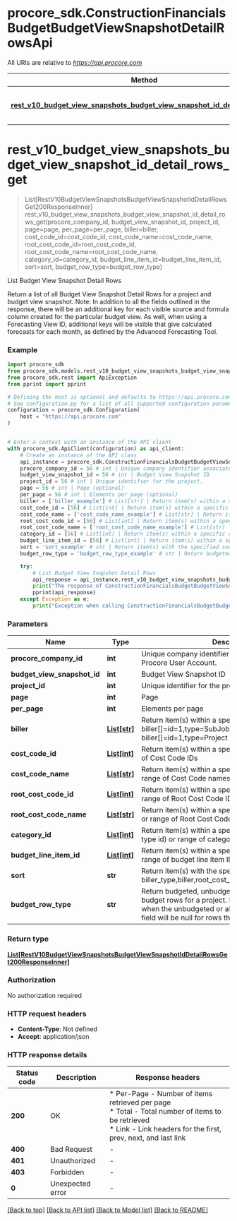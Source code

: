 # procore_sdk.ConstructionFinancialsBudgetBudgetViewSnapshotDetailRowsApi

All URIs are relative to *https://api.procore.com*

Method | HTTP request | Description
------------- | ------------- | -------------
[**rest_v10_budget_view_snapshots_budget_view_snapshot_id_detail_rows_get**](ConstructionFinancialsBudgetBudgetViewSnapshotDetailRowsApi.md#rest_v10_budget_view_snapshots_budget_view_snapshot_id_detail_rows_get) | **GET** /rest/v1.0/budget_view_snapshots/{budget_view_snapshot_id}/detail_rows | List Budget View Snapshot Detail Rows


# **rest_v10_budget_view_snapshots_budget_view_snapshot_id_detail_rows_get**
> List[RestV10BudgetViewSnapshotsBudgetViewSnapshotIdDetailRowsGet200ResponseInner] rest_v10_budget_view_snapshots_budget_view_snapshot_id_detail_rows_get(procore_company_id, budget_view_snapshot_id, project_id, page=page, per_page=per_page, biller=biller, cost_code_id=cost_code_id, cost_code_name=cost_code_name, root_cost_code_id=root_cost_code_id, root_cost_code_name=root_cost_code_name, category_id=category_id, budget_line_item_id=budget_line_item_id, sort=sort, budget_row_type=budget_row_type)

List Budget View Snapshot Detail Rows

Return a list of all Budget View Snapshot Detail Rows for a project and budget view snapshot.  Note: In addition to all the fields outlined in the response, there will be an additional key for each visible source and formula column created for the particular budget view. As well, when using a Forecasting View ID, additional keys will be visible that give calculated forecasts for each month, as defined by the Advanced Forecasting Tool.

### Example


```python
import procore_sdk
from procore_sdk.models.rest_v10_budget_view_snapshots_budget_view_snapshot_id_detail_rows_get200_response_inner import RestV10BudgetViewSnapshotsBudgetViewSnapshotIdDetailRowsGet200ResponseInner
from procore_sdk.rest import ApiException
from pprint import pprint

# Defining the host is optional and defaults to https://api.procore.com
# See configuration.py for a list of all supported configuration parameters.
configuration = procore_sdk.Configuration(
    host = "https://api.procore.com"
)


# Enter a context with an instance of the API client
with procore_sdk.ApiClient(configuration) as api_client:
    # Create an instance of the API class
    api_instance = procore_sdk.ConstructionFinancialsBudgetBudgetViewSnapshotDetailRowsApi(api_client)
    procore_company_id = 56 # int | Unique company identifier associated with the Procore User Account.
    budget_view_snapshot_id = 56 # int | Budget View Snapshot ID
    project_id = 56 # int | Unique identifier for the project.
    page = 56 # int | Page (optional)
    per_page = 56 # int | Elements per page (optional)
    biller = ['biller_example'] # List[str] | Return item(s) within a specific biller. Format is biller[]=id=1,type=SubJob or biller[]=id=1,type=Project (optional)
    cost_code_id = [56] # List[int] | Return item(s) within a specific Cost Code id or range of Cost Code IDs (optional)
    cost_code_name = ['cost_code_name_example'] # List[str] | Return item(s) within a specific Cost Code name or range of Cost Code names (optional)
    root_cost_code_id = [56] # List[int] | Return item(s) within a specific Root Cost Code id or range of Root Cost Code IDs (optional)
    root_cost_code_name = ['root_cost_code_name_example'] # List[str] | Return item(s) within a specific Root Cost Code name or range of Root Cost Code names (optional)
    category_id = [56] # List[int] | Return item(s) within a specific category id (line item type id) or range of category IDs (optional)
    budget_line_item_id = [56] # List[int] | Return item(s) within a specific budget line item id or range of budget line item IDs (optional)
    sort = 'sort_example' # str | Return item(s) with the specified sort. Default is biller_type,biller,root_cost_code,cost_code,category_id  (optional)
    budget_row_type = 'budget_row_type_example' # str | Return budgeted, unbudgeted or all item(s) from all budget rows for a project. Default is all. Note that when the unbudgeted or all values are supplied, the id field will be null for rows that have budgeted false (optional)

    try:
        # List Budget View Snapshot Detail Rows
        api_response = api_instance.rest_v10_budget_view_snapshots_budget_view_snapshot_id_detail_rows_get(procore_company_id, budget_view_snapshot_id, project_id, page=page, per_page=per_page, biller=biller, cost_code_id=cost_code_id, cost_code_name=cost_code_name, root_cost_code_id=root_cost_code_id, root_cost_code_name=root_cost_code_name, category_id=category_id, budget_line_item_id=budget_line_item_id, sort=sort, budget_row_type=budget_row_type)
        print("The response of ConstructionFinancialsBudgetBudgetViewSnapshotDetailRowsApi->rest_v10_budget_view_snapshots_budget_view_snapshot_id_detail_rows_get:\n")
        pprint(api_response)
    except Exception as e:
        print("Exception when calling ConstructionFinancialsBudgetBudgetViewSnapshotDetailRowsApi->rest_v10_budget_view_snapshots_budget_view_snapshot_id_detail_rows_get: %s\n" % e)
```



### Parameters


Name | Type | Description  | Notes
------------- | ------------- | ------------- | -------------
 **procore_company_id** | **int**| Unique company identifier associated with the Procore User Account. | 
 **budget_view_snapshot_id** | **int**| Budget View Snapshot ID | 
 **project_id** | **int**| Unique identifier for the project. | 
 **page** | **int**| Page | [optional] 
 **per_page** | **int**| Elements per page | [optional] 
 **biller** | [**List[str]**](str.md)| Return item(s) within a specific biller. Format is biller[]&#x3D;id&#x3D;1,type&#x3D;SubJob or biller[]&#x3D;id&#x3D;1,type&#x3D;Project | [optional] 
 **cost_code_id** | [**List[int]**](int.md)| Return item(s) within a specific Cost Code id or range of Cost Code IDs | [optional] 
 **cost_code_name** | [**List[str]**](str.md)| Return item(s) within a specific Cost Code name or range of Cost Code names | [optional] 
 **root_cost_code_id** | [**List[int]**](int.md)| Return item(s) within a specific Root Cost Code id or range of Root Cost Code IDs | [optional] 
 **root_cost_code_name** | [**List[str]**](str.md)| Return item(s) within a specific Root Cost Code name or range of Root Cost Code names | [optional] 
 **category_id** | [**List[int]**](int.md)| Return item(s) within a specific category id (line item type id) or range of category IDs | [optional] 
 **budget_line_item_id** | [**List[int]**](int.md)| Return item(s) within a specific budget line item id or range of budget line item IDs | [optional] 
 **sort** | **str**| Return item(s) with the specified sort. Default is biller_type,biller,root_cost_code,cost_code,category_id  | [optional] 
 **budget_row_type** | **str**| Return budgeted, unbudgeted or all item(s) from all budget rows for a project. Default is all. Note that when the unbudgeted or all values are supplied, the id field will be null for rows that have budgeted false | [optional] 

### Return type

[**List[RestV10BudgetViewSnapshotsBudgetViewSnapshotIdDetailRowsGet200ResponseInner]**](RestV10BudgetViewSnapshotsBudgetViewSnapshotIdDetailRowsGet200ResponseInner.md)

### Authorization

No authorization required

### HTTP request headers

 - **Content-Type**: Not defined
 - **Accept**: application/json

### HTTP response details

| Status code | Description | Response headers |
|-------------|-------------|------------------|
**200** | OK |  * Per-Page - Number of items retrieved per page <br>  * Total - Total number of items to be retrieved <br>  * Link - Link headers for the first, prev, next, and last link <br>  |
**400** | Bad Request |  -  |
**401** | Unauthorized |  -  |
**403** | Forbidden |  -  |
**0** | Unexpected error |  -  |

[[Back to top]](#) [[Back to API list]](../README.md#documentation-for-api-endpoints) [[Back to Model list]](../README.md#documentation-for-models) [[Back to README]](../README.md)


